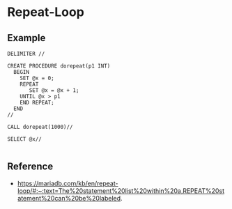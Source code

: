 # Repeat-Loop

## Example 

```
DELIMITER //

CREATE PROCEDURE dorepeat(p1 INT)
  BEGIN
    SET @x = 0;
    REPEAT 
       SET @x = @x + 1; 
    UNTIL @x > p1 
    END REPEAT;
  END
//

CALL dorepeat(1000)//

SELECT @x//


```

## Reference 


  * https://mariadb.com/kb/en/repeat-loop/#:~:text=The%20statement%20list%20within%20a,REPEAT%20statement%20can%20be%20labeled.

